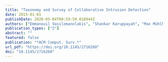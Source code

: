 ```yaml
---
title: "Taxonomy and Survey of Collaborative Intrusion Detection"
date: 2015-01-01
publishDate: 2020-05-04T00:59:59.018944Z
authors: ["Emmanouil Vasilomanolakis", "Shankar Karuppayah", "Max Mühlhäuser", "Mathias Fischer"]
publication_types: ["2"]
abstract: ""
featured: false
publication: "*ACM Comput. Surv.*"
url_pdf: "https://doi.org/10.1145/2716260"
doi: "10.1145/2716260"
---
```


